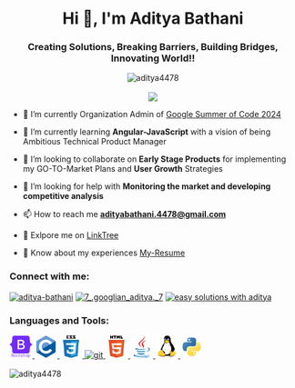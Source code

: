 <h1 align="center">Hi 👋, I'm Aditya Bathani</h1>
<h3 align="center">Creating Solutions, Breaking Barriers, Building Bridges, Innovating World!!</h3>

<p align="center"> 
  <img src="https://komarev.com/ghpvc/?username=aditya4478&label=Profile%20views&color=0e75b6&style=flat" alt="aditya4478" /> 
</p>
<p align="center"> 
    <img align="center" src="https://i.giphy.com/media/f3iwJFOVOwuy7K6FFw/giphy.webp" />
</p>

- 🔭 I’m currently Organization Admin of [Google Summer of Code 2024](https://summerofcode.withgoogle.com/programs/2024/organizations/drupal-association)

- 🌱 I’m currently learning **Angular-JavaScript** with a vision of being Ambitious Technical Product Manager

- 👯 I’m looking to collaborate on **Early Stage Products** for implementing my GO-TO-Market Plans and **User Growth** Strategies
  
- 🤝 I’m looking for help with **Monitoring the market and developing competitive analysis**

- 📫 How to reach me **adityabathani.4478@gmail.com**

- 🌳 Exlpore me on [LinkTree](linktr.ee/adityabathani) 

- 📄 Know about my experiences [My-Resume](linktr.ee/adityabathani)

<h3 align="left">Connect with me:</h3>
<p align="left">
<a href="https://linkedin.com/in/aditya-bathani" target="blank"><img align="center" src="https://raw.githubusercontent.com/rahuldkjain/github-profile-readme-generator/master/src/images/icons/Social/linked-in-alt.svg" alt="aditya-bathani" height="30" width="40" /></a>
<a href="https://instagram.com/adi_developer_11" target="blank"><img align="center" src="https://raw.githubusercontent.com/rahuldkjain/github-profile-readme-generator/master/src/images/icons/Social/instagram.svg" alt="7_.googlian_aditya._7" height="30" width="40" /></a>
<a href="https://www.youtube.com/channel/UCKOes5Yy0Ee9RnlbpJHJOyA" target="blank"><img align="center" src="https://raw.githubusercontent.com/rahuldkjain/github-profile-readme-generator/master/src/images/icons/Social/youtube.svg" alt="easy solutions with aditya" height="30" width="40" /></a>
</p>

<h3 align="left">Languages and Tools:</h3>
<p align="left"> <a href="https://getbootstrap.com" target="_blank" rel="noreferrer"> <img src="https://raw.githubusercontent.com/devicons/devicon/master/icons/bootstrap/bootstrap-plain-wordmark.svg" alt="bootstrap" width="40" height="40"/> </a> <a href="https://www.cprogramming.com/" target="_blank" rel="noreferrer"> <img src="https://raw.githubusercontent.com/devicons/devicon/master/icons/c/c-original.svg" alt="c" width="40" height="40"/> </a> <a href="https://www.w3schools.com/css/" target="_blank" rel="noreferrer"> <img src="https://raw.githubusercontent.com/devicons/devicon/master/icons/css3/css3-original-wordmark.svg" alt="css3" width="40" height="40"/> </a> <a href="https://git-scm.com/" target="_blank" rel="noreferrer"> <img src="https://www.vectorlogo.zone/logos/git-scm/git-scm-icon.svg" alt="git" width="40" height="40"/> </a> <a href="https://www.w3.org/html/" target="_blank" rel="noreferrer"> <img src="https://raw.githubusercontent.com/devicons/devicon/master/icons/html5/html5-original-wordmark.svg" alt="html5" width="40" height="40"/> </a> <a href="https://www.java.com" target="_blank" rel="noreferrer"> <img src="https://raw.githubusercontent.com/devicons/devicon/master/icons/java/java-original.svg" alt="java" width="40" height="40"/> </a> <a href="https://www.linux.org/" target="_blank" rel="noreferrer"> <img src="https://raw.githubusercontent.com/devicons/devicon/master/icons/linux/linux-original.svg" alt="linux" width="40" height="40"/> </a> <a href="https://www.python.org" target="_blank" rel="noreferrer"> <img src="https://raw.githubusercontent.com/devicons/devicon/master/icons/python/python-original.svg" alt="python" width="40" height="40"/> </a> </p>

<p><img align="center" src="https://github-readme-stats.vercel.app/api/top-langs?username=aditya4478&show_icons=true&locale=en&layout=compact" alt="aditya4478" /></p>

